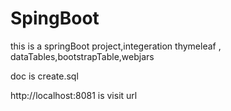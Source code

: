 # SpingBoot
this is a springBoot project,integeration thymeleaf , dataTables,bootstrapTable,webjars

doc is create.sql

http://localhost:8081 is visit url

